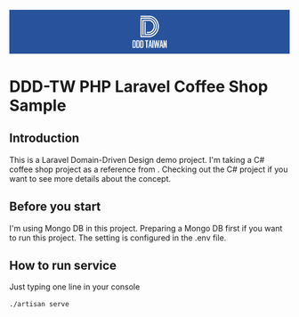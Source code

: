 ![image](https://github.com/justericgg/dddtw-laravel-coffee-shop/blob/master/resources/images/logo_size_invert.jpg)

# DDD-TW PHP Laravel Coffee Shop Sample

## Introduction

This is a Laravel Domain-Driven Design demo project. I'm taking a C# coffee shop project as a reference from <a href="https://github.com/ArthurChang01/DDDTW.CoffeeShop"></a>.
Checking out the C# project if you want to see more details about the concept.

## Before you start

I'm using Mongo DB in this project. Preparing a Mongo DB first if you want to run this project. The setting is configured in the .env file.

## How to run service

Just typing one line in your console

```
./artisan serve
```